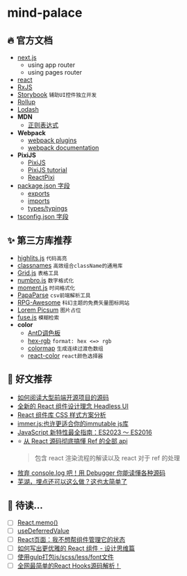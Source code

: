 # mind-palace

## 🔥 官方文档

- [next.js](https://nextjs.org/)
  - using app router
  - using pages router
- [react](https://react.dev/)
- [RxJS](https://rxjs.dev/)
- [Storybook](https://storybook.js.org/docs/react/get-started/install) `辅助UI控件独立开发`
- [Rollup](https://rollupjs.org/)
- [Lodash](https://www.lodashjs.com/)
- **MDN**
  - [正则表达式](https://developer.mozilla.org/zh-CN/docs/Web/JavaScript/Guide/Regular_expressions)
- **Webpack**
  - [webpack plugins](https://webpack.js.org/plugins/)
  - [webpack documentation](https://webpack.js.org/concepts/)
- **PixiJS**
  - [PixiJS](https://pixijs.com/)
  - [PixiJS tutorial](https://github.com/kittykatattack/learningPixi)
  - [ReactPixi](https://reactpixi.org/)
- [package.json 字段](https://docs.npmjs.com/cli/v8/configuring-npm/package-json)
  - [exports](https://nodejs.org/api/packages.html#packages_exports)
  - [imports](https://nodejs.org/api/packages.html#imports)
  - [types/typings](https://www.typescriptlang.org/docs/handbook/declaration-files/publishing.html#including-declarations-in-your-npm-package)
- [tsconfig.json 字段](https://www.typescriptlang.org/tsconfig)
  
## ✨ 第三方库推荐

- [highlits.js](https://highlightjs.org/usage/) `代码高亮`
- [classnames](https://github.com/JedWatson/classnames) `高效组合className的通用库`
- [Grid.js](https://gridjs.io/) `表格工具`
- [numbro.js](https://numbrojs.com/) `数字格式化`
- [moment.js](https://momentjs.com/) `时间格式化`
- [PapaParse](https://www.papaparse.com/) `csv前端解析工具`
- [RPG-Awesome](http://nagoshiashumari.github.io/Rpg-Awesome/) `科幻主题的免费矢量图标网站`
- [Lorem Picsum](https://picsum.photos/) `图片占位`
- [fuse.js](https://fusejs.io/) `模糊检索`
- **color**
  - [AntD调色板](https://www.npmjs.com/package/@ant-design/colors)
  - [hex-rgb](https://www.npmjs.com/package/hex-rgb) `format: hex <=> rgb`
  - [colormap](https://github.com/bpostlethwaite/colormap) `生成连续过渡色数组`
  - [react-color](https://github.com/casesandberg/react-color) `react颜色选择器`
  
## 🚀 好文推荐

- [如何阅读大型前端开源项目的源码](https://juejin.cn/post/6844903607393845255)
- [全新的 React 组件设计理念 Headless UI](https://juejin.cn/post/7160223720236122125)
- [React 组件库 CSS 样式方案分析](https://juejin.cn/post/7097100515535765534#heading-7)
- [immer.js:也许更适合你的immutable js库](https://juejin.cn/post/6844904111402385422#heading-4)
- [JavaScript 新特性最全指南：ES2023 ～ ES2016](https://www.51cto.com/article/745333.html)
- ⭐️ [从 React 源码彻底搞懂 Ref 的全部 api](https://juejin.cn/post/7166224289383841823)
  > 包含 react 渲染流程的解读以及 react 对于 ref 的处理
- [放弃 console.log 吧！用 Debugger 你能读懂各种源码](https://juejin.cn/post/7175468840476737592)
- [芜湖，埋点还可以这么做？这也太简单了](https://juejin.cn/post/7238431954126929981)

## 🧐 待读...

- [ ] [React.memo()](https://juejin.cn/post/6844904002652471309)
- [ ] [useDeferredValue](https://juejin.cn/post/7083466010505773093)
- [ ] [React页面：我不想帮组件管理它的状态](https://juejin.cn/post/6977397653654994975)
- [ ] [如何写出更优雅的 React 组件 - 设计思维篇](https://www.51cto.com/article/695041.html)
- [ ] [使用gulp打包js/scss/less/font文件](https://www.cnblogs.com/smart-elwin/p/15920646.html)
- [ ] [全网最简单的React Hooks源码解析！](https://cloud.tencent.com/developer/article/1977982)
